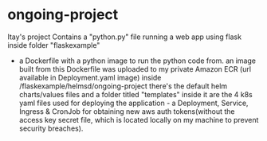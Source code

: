 # ongoing-project
Itay's project
Contains a "python.py" file running a web app using flask inside folder "flaskexample" 
+ a Dockerfile with a python image to run the python code from.
an image built from this Dockerfile was uploaded to my private Amazon ECR (url available in Deployment.yaml image)
inside /flaskexample/helmsd/ongoing-project there's the default helm charts/values files and a folder titled "templates"
inside it are the 4 k8s yaml files used for deploying the application - a Deployment, Service, Ingress & CronJob
for obtaining new aws auth tokens(without the access key secret file, which is located locally on my machine to prevent
security breaches).
